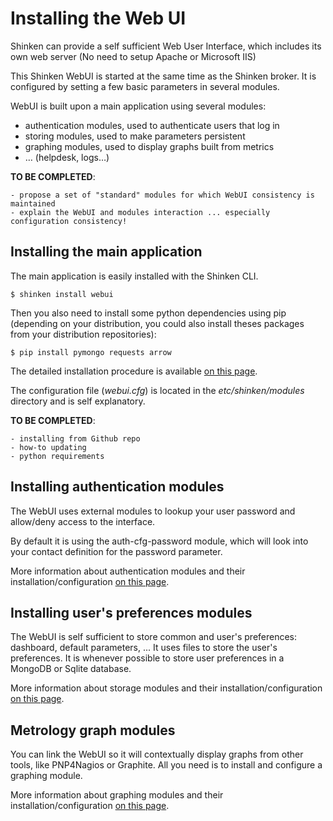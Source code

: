 # Installing the Web UI

Shinken can provide a self sufficient Web User Interface, which includes its own web server (No need to setup Apache or Microsoft IIS)

This Shinken WebUI is started at the same time as the Shinken broker. It is configured by setting a few basic parameters in several modules.

WebUI is built upon a main application using several modules:
- authentication modules, used to authenticate users that log in
- storing modules, used to make parameters persistent
- graphing modules, used to display graphs built from metrics
- … (helpdesk, logs…)

**TO BE COMPLETED**:
```
- propose a set of "standard" modules for which WebUI consistency is maintained
- explain the WebUI and modules interaction ... especially configuration consistency!
```

## Installing the main application

The main application is easily installed with the Shinken CLI.
```
$ shinken install webui
```

Then you also need to install some python dependencies using pip (depending on your distribution, you could also install theses packages from your distribution repositories):
```
$ pip install pymongo requests arrow
```

The detailed installation procedure is available [on this page](https://github.com/shinken-monitoring/mod-webui/wiki/Installing-Shinken-WebUI).

The configuration file (*webui.cfg*) is located in the *etc/shinken/modules* directory and is self explanatory.

**TO BE COMPLETED**:
```
- installing from Github repo
- how-to updating
- python requirements
```


## Installing authentication modules

The WebUI uses external modules to lookup your user password and allow/deny access to the interface.

By default it is using the auth-cfg-password module, which will look into your contact definition for the password parameter. 

More information about authentication modules and their installation/configuration [on this page](https://github.com/shinken-monitoring/mod-webui/wiki/Installing-WebUI-authentication-modules).

## Installing user's preferences modules

The WebUI is self sufficient to store common and user's preferences: dashboard, default parameters, ... It uses files to store the user's preferences. It is whenever possible to store user preferences in a MongoDB or Sqlite database.

More information about storage modules and their installation/configuration [on this page](https://github.com/shinken-monitoring/mod-webui/wiki/Installing-WebUI-storage-modules).

## Metrology graph modules

You can link the WebUI so it will contextually display graphs from other tools, like PNP4Nagios or Graphite. All you need is to install and configure a graphing module.

More information about graphing modules and their installation/configuration [on this page](https://github.com/shinken-monitoring/mod-webui/wiki/Installing-WebUI-graph-modules).